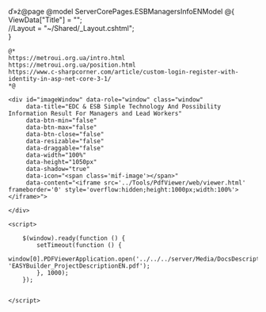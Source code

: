 ﻿ď»ż@page 
@model ServerCorePages.ESBManagersInfoENModel
@{
    ViewData["Title"] = "";  
    //Layout = "~/Shared/_Layout.cshtml";  
}

    @*
    https://metroui.org.ua/intro.html
    https://metroui.org.ua/position.html
    https://www.c-sharpcorner.com/article/custom-login-register-with-identity-in-asp-net-core-3-1/
    *@

<div class="text-center info-panel mb-2">
   
    <div id="imageWindow" data-role="window" class="window"
         data-title="EDC & ESB Simple Technology And Possibility Information Result For Managers and Lead Workers"
         data-btn-min="false"
         data-btn-max="false"
         data-btn-close="false"
         data-resizable="false"
         data-draggable="false"
         data-width="100%"
         data-height="1050px"
         data-shadow="true"
         data-icon="<span class='mif-image'></span>"
         data-content="<iframe src='../Tools/PdfViewer/web/viewer.html' frameborder='0' style='overflow:hidden;height:1000px;width:100%'></iframe>">

    </div>
 
    <script>

        $(window).ready(function () {
            setTimeout(function () {
                window[0].PDFViewerApplication.open('../../../server/Media/DocsDescriptions/EASYBuilder_ProjectDescriptionEN.pdf', 'EASYBuilder_ProjectDescriptionEN.pdf');
            }, 1000);
        });


    </script>
</div>
